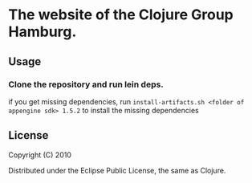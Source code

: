 # The website of the Clojure Group Hamburg.

## Usage

### Clone the repository and run lein deps.
if you get missing dependencies, run `install-artifacts.sh <folder of appengine sdk> 1.5.2`
to install the missing dependencies


## License

Copyright (C) 2010

Distributed under the Eclipse Public License, the same as Clojure.
